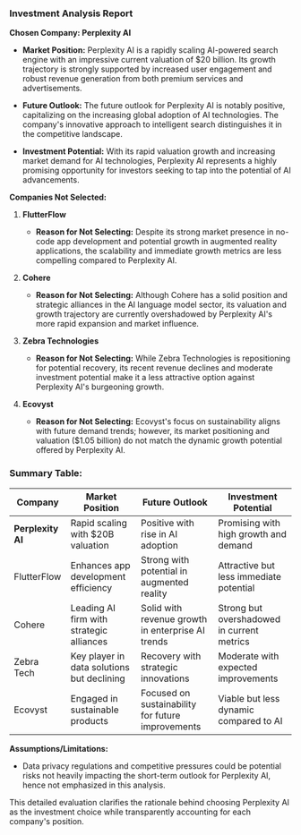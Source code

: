 ### Investment Analysis Report

**Chosen Company: Perplexity AI**

- **Market Position:** Perplexity AI is a rapidly scaling AI-powered search engine with an impressive current valuation of $20 billion. Its growth trajectory is strongly supported by increased user engagement and robust revenue generation from both premium services and advertisements.

- **Future Outlook:** The future outlook for Perplexity AI is notably positive, capitalizing on the increasing global adoption of AI technologies. The company's innovative approach to intelligent search distinguishes it in the competitive landscape.

- **Investment Potential:** With its rapid valuation growth and increasing market demand for AI technologies, Perplexity AI represents a highly promising opportunity for investors seeking to tap into the potential of AI advancements.

**Companies Not Selected:**

1. **FlutterFlow**
   - **Reason for Not Selecting:** Despite its strong market presence in no-code app development and potential growth in augmented reality applications, the scalability and immediate growth metrics are less compelling compared to Perplexity AI.

2. **Cohere**
   - **Reason for Not Selecting:** Although Cohere has a solid position and strategic alliances in the AI language model sector, its valuation and growth trajectory are currently overshadowed by Perplexity AI's more rapid expansion and market influence.

3. **Zebra Technologies**
   - **Reason for Not Selecting:** While Zebra Technologies is repositioning for potential recovery, its recent revenue declines and moderate investment potential make it a less attractive option against Perplexity AI's burgeoning growth.

4. **Ecovyst**
   - **Reason for Not Selecting:** Ecovyst's focus on sustainability aligns with future demand trends; however, its market positioning and valuation ($1.05 billion) do not match the dynamic growth potential offered by Perplexity AI.

### Summary Table:

| Company          | Market Position                          | Future Outlook                                    | Investment Potential                       |
|------------------|------------------------------------------|---------------------------------------------------|--------------------------------------------|
| **Perplexity AI**| Rapid scaling with $20B valuation        | Positive with rise in AI adoption                 | Promising with high growth and demand      |
| FlutterFlow      | Enhances app development efficiency      | Strong with potential in augmented reality        | Attractive but less immediate potential    |
| Cohere           | Leading AI firm with strategic alliances | Solid with revenue growth in enterprise AI trends | Strong but overshadowed in current metrics |
| Zebra Tech       | Key player in data solutions but declining| Recovery with strategic innovations               | Moderate with expected improvements        |
| Ecovyst          | Engaged in sustainable products          | Focused on sustainability for future improvements | Viable but less dynamic compared to AI     |

**Assumptions/Limitations:**
- Data privacy regulations and competitive pressures could be potential risks not heavily impacting the short-term outlook for Perplexity AI, hence not emphasized in this analysis.

This detailed evaluation clarifies the rationale behind choosing Perplexity AI as the investment choice while transparently accounting for each company's position.
